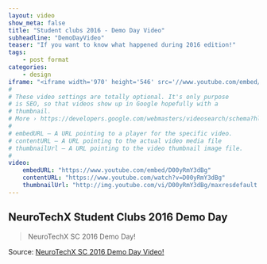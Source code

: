 ```yaml
---
layout: video
show_meta: false
title: "Student clubs 2016 - Demo Day Video"
subheadline: "DemoDayVideo"
teaser: "If you want to know what happened during 2016 edition!"
tags:
    - post format
categories:
    - design
iframe: "<iframe width='970' height='546' src='//www.youtube.com/embed/D00yRmY3dBg' frameborder='0' allowfullscreen></iframe>"
#
# These video settings are totally optional. It's only purpose
# is SEO, so that videos show up in Google hopefully with a
# thumbnail.
# More › https://developers.google.com/webmasters/videosearch/schema?hl=en&rd=1
#
# embedURL – A URL pointing to a player for the specific video.
# contentURL – A URL pointing to the actual video media file
# thumbnailUrl – A URL pointing to the video thumbnail image file.
#
video:
    embedURL: "https://www.youtube.com/embed/D00yRmY3dBg"
    contentURL: "https://www.youtube.com/watch?v=D00yRmY3dBg"
    thumbnailUrl: "http://img.youtube.com/vi/D00yRmY3dBg/maxresdefault.jpg"
---
```

<!--more-->

## NeuroTechX Student Clubs 2016 Demo Day

> NeuroTechX SC 2016 Demo Day!



Source: [NeuroTechX SC 2016 Demo Day Video!](https://www.youtube.com/watch?v=D00yRmY3dBg)
